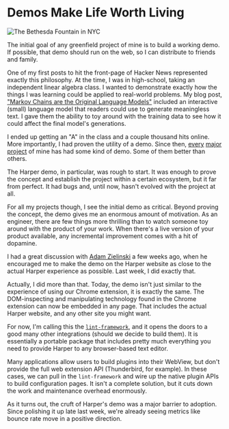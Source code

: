 # Demos Make Life Worth Living

![The Bethesda Fountain in NYC](/images/bethesda_fountain.png)

The initial goal of any greenfield project of mine is to build a working demo. If possible, that demo should run on the web, so I can distribute to friends and family.

One of my first posts to hit the front-page of Hacker News represented exactly this philosophy. At the time, I was in high-school, taking an independent linear algebra class. I wanted to demonstrate exactly how the things I was learning could be applied to real-world problems. My blog post, ["Markov Chains are the Original Language Models"](./markov_chains_are_the_original_language_models) included an interactive (small) language model that readers could use to generate meaningless text. I gave them the ability to toy around with the training data to see how it could affect the final model's generations.

I ended up getting an "A" in the class and a couple thousand hits online. More importantly, I had proven the utility of a demo. Since then, [every](./building_a_software_render_engine_from_scratch) [major](https://github.com/elijah-potter/thrax-language) [project](https://writewithharper.com) of mine has had some kind of demo. Some of them better than others.

The Harper demo, in particular, was rough to start. It was enough to prove the concept and establish the project within a certain ecosystem, but it far from perfect. It had bugs and, until now, hasn't evolved with the project at all.

For all my projects though, I see the initial demo as critical. Beyond proving the concept, the demo gives me an enormous amount of motivation. As an engineer, there are few things more thrilling than to watch someone toy around with the product of your work. When there's a live version of your product available, any incremental improvement comes with a hit of dopamine.

I had a great discussion with [Adam Zielinski](https://adamadam.blog/) a few weeks ago, when he encouraged me to make the demo on the Harper website as close to the actual Harper experience as possible. Last week, I did exactly that.

Actually, I did more than that. Today, the demo isn't just similar to the experience of using our Chrome extension, it is exactly the same. The DOM-inspecting and manipulating technology found in the Chrome extension can now be embedded in any page. That includes the actual Harper website, and any other site you might want. 

For now, I'm calling this the [`lint-framework`](https://github.com/Automattic/harper/tree/master/packages/lint-framework), and it opens the doors to a good many other integrations (should we decide to build them). It is essentially a portable package that includes pretty much everything you need to provide Harper to any browser-based text editor. 

Many applications allow users to build plugins into their WebView, but don't provide the full web extension API (Thunderbird, for example). In these cases, we can pull in the `lint-framework` and wire up the native plugin APIs to build configuration pages. It isn't a complete solution, but it cuts down the work and maintenance overhead enormously.

As it turns out, the cruft of Harper's demo was a major barrier to adoption. Since polishing it up late last week, we're already seeing metrics like bounce rate move in a positive direction.
